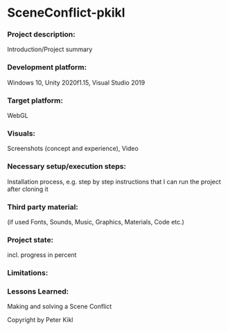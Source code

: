 # SceneConflict-pkikl

### Project description: 
Introduction/Project summary 

### Development platform: 
Windows 10, Unity 2020f1.15, Visual Studio 2019

### Target platform: 
WebGL

### Visuals: 
Screenshots (concept and experience), Video

### Necessary setup/execution steps: 
Installation process, e.g. step by step instructions that I can run the project after cloning it

### Third party material: 
(if used Fonts, Sounds, Music, Graphics, Materials, Code etc.)

### Project state: 
incl. progress in percent

### Limitations: 

### Lessons Learned: 
Making and solving a Scene Conflict

Copyright by Peter Kikl
